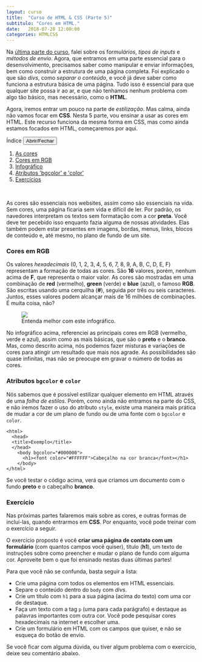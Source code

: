 ```yaml
---
layout: curso
title:  "Curso de HTML & CSS (Parte 5)"
subtitulo: "Cores em HTML."
date:   2018-07-28 12:00:00
categories: HTMLCSS
---
```


Na [última parte do curso](https://envolte.github.io/curso/HTML-CSS/parte-4/), falei sobre os f*ormulários*, *tipos de inputs* e *métodos de envio*. Agora, que entramos em uma parte essencial para o desenvolvimento, precisamos saber como manipular e enviar informações, bem como construir a estrutura de uma página completa. Foi explicado o que são *divs*, como *separar o conteúdo*, e você já deve saber como funciona a estrutura básica de uma página. Tudo isso é essencial para que qualquer site possa ir ao ar, e que não tenhamos nenhum problema com algo tão básico, mas necessário, como o **HTML**.

Agora, iremos entrar um pouco na parte de *estilização*. Mas calma, ainda não vamos focar em **CSS**. Nesta 5 parte, vou ensinar a usar as cores em HTML. Este recurso funciona da mesma forma em CSS, mas como ainda estamos focados em HTML, começaremos por aqui.

<section id="quadro">
<label>Índice</label> <button class="openclose">Abrir/Fechar</button>
<div class="linha"></div>
<section id="indice">
<ol><!-- indice -->

<li><a href="#01">As cores</a></li>
<li><a href="#02">Cores em RGB</a></li>
<li><a href="#03">Infográfico</a></li>
<li><a href="#04">Atributos 'bgcolor' e 'color'</a></li>
<li><a href="#05">Exercícios</a></li>

</ol>
</section>
</section><br>

<span id="01"></span>
As cores são essenciais nos websites, assim como são essenciais na vida. Sem cores, uma página ficaria sem vida e difícil de ler. Por padrão, os navedores interpretam os textos sem formatação com a cor **preta**. Você deve ter pecebido isso enquanto fazia alguma de nossas atividades. Elas também podem estar presentes em imagens, bordas, menus, links, blocos de conteúdo e, até mesmo, no plano de fundo de um site.

<span id="02"></span>
### Cores em RGB

Os valores *hexadecimais* (0, 1, 2, 3, 4, 5, 6, 7, 8, 9, A, B, C, D, E, F) representam a formação de todas as cores. São **16** valores, porém, nenhum acima de **F**, que representa o maior valor. As cores são mostradas em uma combinação de **red** (vermelho), **green** (verde) e **blue** (azul), o famoso **RGB**. São escritas usando uma cerquilha (**#**), seguida por três ou seis caracteres. Juntos, esses valores podem alcançar mais de 16 milhões de combinações. É muita coisa, não?

<span id="03"></span>
<figure><img src="https://envolte.github.io/arquivos/fotos/cores.png" width="auto" />
  <figcaption>Entenda melhor com este infográfico.</figcaption>
</figure>

No infográfico acima, referenciei as principais cores em RGB (vermelho, verde e azul), assim como as mais básicas, que são o **preto** e o **branco**. Mas, como descrito acima, nós podemos fazer misturas e variações de cores para atingir um resultado que mais nos agrade. As possibilidades são quase infinitas, mas não se preocupe em gravar o número de todas as cores.

<span id="04"></span>
### Atributos ``bgcolor`` e ``color``

Nós sabemos que é possível estilizar qualquer elemento em HTML através de uma *folha de estilos*. Porém, como ainda não entramos na parte do CSS, e não iremos fazer o uso do atributo ```style```, existe uma maneira mais prática de mudar a cor de um plano de fundo ou de uma fonte com o ```bgcolor``` e ```color```.

```
<html>
  <head>
  <title>Exemplo</title>
  </head>
    <body bgcolor="#000000">
      <h1><font color="#FFFFFF">Cabeçalho na cor branca</font></h1>
    </body>
</html>
```

Se você testar o código acima, verá que criamos um documento com o fundo **preto** e o cabeçalho **branco**.

<span id="05"></span>
### Exercício

Nas próximas partes falaremos mais sobre as cores, e outras formas de incluí-las, quando entrarmos em **CSS**. Por enquanto, você pode treinar com o exercício a seguir. 

O exercício proposto é você **criar uma página de contato com um formulário** (com quantos campos você quiser), titulo (**h1**), um texto de instruções sobre como preencher e mudar o plano de fundo com alguma cor. Aproveite bem o que foi ensinado nestas duas últimas partes!

Para que você não se confunda, basta seguir a lista:

- Crie uma página com todos os elementos em HTML essenciais.
- Separe o conteúdo dentro do ```body``` com *divs*.
- Crie um titulo com ```h1``` para a sua página (acima do texto) com uma cor de destaque.
- Faça um texto com a tag ```p``` (uma para cada parágrafo) e destaque as palavras importantes com outra cor. Você pode pesquisar cores hexadecimais na internet e escolher uma.
- Crie um formulário em HTML com os campos que quiser, e não se esqueça do botão de envio.

Se você ficar com alguma dúvida, ou tiver algum problema com o exercício, deixe seu comentário abaixo.
